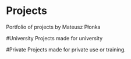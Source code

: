 # Projects
Portfolio of projects by Mateusz Płonka

#University
Projects made for university

#Private
Projects made for private use or training.
